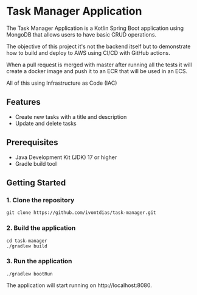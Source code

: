 # Task Manager Application

The Task Manager Application is a Kotlin Spring Boot application using MongoDB that allows users to have basic CRUD operations.

The objective of this project it's not the backend itself but to demonstrate how to build and deploy to AWS using CI/CD with GitHub actions.

When a pull request is merged with master after running all the tests it will create a docker image and push it to an ECR that will be used in an ECS.

All of this using Infrastructure as Code (IAC)

## Features

- Create new tasks with a title and description
- Update and delete tasks

## Prerequisites

- Java Development Kit (JDK) 17 or higher
- Gradle build tool

## Getting Started

### 1. Clone the repository

```
git clone https://github.com/ivomtdias/task-manager.git
```
### 2. Build the application

```
cd task-manager
./gradlew build
```

### 3. Run the application
```
./gradlew bootRun
```

The application will start running on http://localhost:8080.
